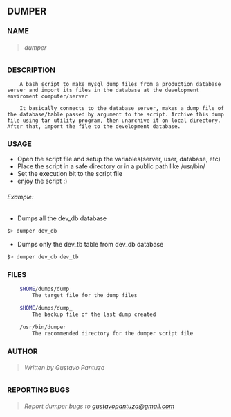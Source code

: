 ## DUMPER

### NAME
> ###### dumper
    
### DESCRIPTION

        A bash script to make mysql dump files from a production database
    server and import its files in the database at the development 
    enviroment computer/server

        It basically connects to the database server, makes a dump file of
    the database/table passed by argument to the script. Archive this dump
    file using tar utility program, then unarchive it on local directory.
    After that, import the file to the development database.

### USAGE

- Open the script file and setup the variables(server, user, database, etc)
- Place the script in a safe directory or in a public path like /usr/bin/
- Set the execution bit to the script file
- enjoy the script :)


###### Example:

- Dumps all the dev_db database
```bash 
$> dumper dev_db 
```

- Dumps only the dev_tb table from dev_db database
```bash
$> dumper dev_db dev_tb
```

### FILES
```bash
    $HOME/dumps/dump
        The target file for the dump files

    $HOME/dumps/dump_
        The backup file of the last dump created

    /usr/bin/dumper
        The recommended directory for the dumper script file
```

### AUTHOR
> ###### Written by Gustavo Pantuza

### REPORTING BUGS

> ###### Report dumper bugs to gustavopantuza@gmail.com


